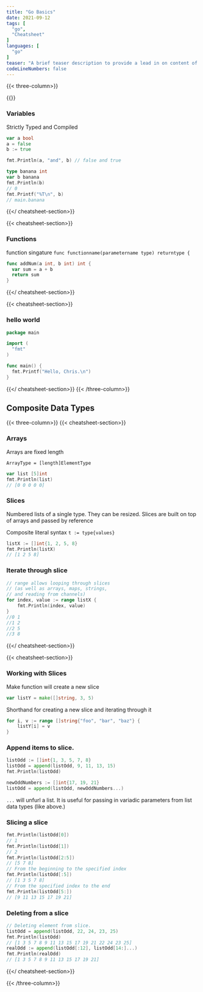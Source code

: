 ```yaml
---
title: "Go Basics"
date: 2021-09-12
tags: [
  "go",
  "Cheatsheet"
]
languages: [
  "go"
]
teaser: "A brief teaser description to provide a lead in on content of the cheatsheet."
codeLineNumbers: false
---
```


{{< three-column>}}

{{<cheatsheet-section>}}
### Variables

Strictly Typed and Compiled

```go
var a bool
a = false
b := true

fmt.Println(a, "and", b) // false and true
```

```go
type banana int
var b banana
fmt.Println(b)
// 0
fmt.Printf("%T\n", b)
// main.banana
```
{{</ cheatsheet-section>}}




{{< cheatsheet-section>}}
### Functions

function singature `func functionname(parametername type) returntype {`
```go
func addNum(a int, b int) int {
  var sum = a + b
  return sum
}
```
{{</ cheatsheet-section>}}

{{< cheatsheet-section>}}
### hello world

```go
package main

import (
  "fmt"
)

func main() {
  fmt.Printf("Hello, Chris.\n")
}
```

{{</ cheatsheet-section>}}
{{< /three-column>}}

## Composite Data Types

{{< three-column>}}
{{< cheatsheet-section>}}

### Arrays

Arrays are fixed length

`ArrayType = [length]ElementType`

```go
var list [5]int
fmt.Println(list)
// [0 0 0 0 0]
```

### Slices

Numbered lists of a single type. They can be resized. Slices are built on top of arrays and passed by reference

Composite literal syntax `t := type{values}`

```go
listX := []int{1, 2, 5, 8}
fmt.Println(listX)
// [1 2 5 8]
```

### Iterate through slice
```go
// range allows looping through slices 
// (as well as arrays, maps, strings, 
// and reading from channels)
for index, value := range listX {
    fmt.Println(index, value)
}
//0 1
//1 2
//2 5
//3 8
```

{{</ cheatsheet-section>}}

{{< cheatsheet-section>}}

### Working with Slices

Make function will create a new slice
```go
var listY = make([]string, 3, 5)
```

Shorthand for creating a new slice and iterating through it
```go
for i, v := range []string{"foo", "bar", "baz"} {
    listY[i] = v
}
```

### Append items to slice.
```go
listOdd := []int{1, 3, 5, 7, 8}
listOdd = append(listOdd, 9, 11, 13, 15)
fmt.Println(listOdd)

newOddNumbers := []int{17, 19, 21}
listOdd = append(listOdd, newOddNumbers...)
```

`...` will unfurl a list. It is useful for passing in variadic parameters from list data types (like above.)

### Slicing a slice

```go
fmt.Println(listOdd[0])
// 1
fmt.Println(listOdd[1])
// 2
fmt.Println(listOdd[2:5])
// [5 7 8]
// From the beginning to the specified index
fmt.Println(listOdd[:5])
// [1 3 5 7 8]
// From the specified index to the end
fmt.Println(listOdd[5:])
// [9 11 13 15 17 19 21]
```

### Deleting from a slice

```go
// Deleting element from slice.
listOdd = append(listOdd, 22, 24, 23, 25)
fmt.Println(listOdd)
// [1 3 5 7 8 9 11 13 15 17 19 21 22 24 23 25]
realOdd := append(listOdd[:12], listOdd[14:]...)
fmt.Println(realOdd)
// [1 3 5 7 8 9 11 13 15 17 19 21]


```
{{</ cheatsheet-section>}}

{{< /three-column>}}